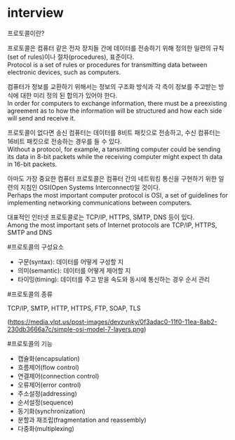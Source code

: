 # interview

프로토콜이란?

프로토콜은 컴퓨터 같은 전자 장치들 간에 데이터를 전송하기 위해 정의한 일련의 규칙(set of rules)이나 절차(procedures), 표준이다.   
Protocol is a set of rules or procedures for transmitting data between electronic devices, such as computers.

컴퓨터가 정보를 교환하기 위해서는 정보의 구조화 방식과 각 측이 정보를 주고받는 방식에 대한 미리 정의 된 합의가 있어야 한다.   
In order for computers to exchange information, there must be a preexisting agreement as to how the information will be structured and how each side will send and receive it.

프로토콜이 없다면 송신 컴퓨터는 데이터를 8비트 패킷으로 전송하고, 수신 컴퓨터는 16비트 패킷으로 전송하는 경우를 들 수 있다.   
Without a protocol, for example, a tansmitting computer could be sending its data in 8-bit packets while the receiving computer might expect th data in 16-bit packets.

아마도 가장 중요한 컴퓨터 프로토콜은 컴퓨터 간의 네트워킹 통신을 구현하기 위한 일련의 지침인 OSI(Open Systems Interconnect)일 것이다.   
Perhaps the most important computer protocol is OSI, a set of guidelines for implementing networking communications between computers.

대표적인 인터넷 프로토콜로는 TCP/IP, HTTPS, SMTP, DNS 등이 있다.   
Among the most important sets of Internet protocols are TCP/IP, HTTPS, SMTP and DNS

#프로토콜의 구성요소
 - 구문(syntax): 데이터를 어떻게 구성할 지
 - 의미(semantic): 데이터를 어떻게 제어할 지
 - 타이밍(timing): 데이터를 주고 받을 속도와 동시에 통신하는 경우 순서 관리
 
 
#프로토콜의 종류

TCP/IP, SMTP, HTTP, HTTPS, FTP, SOAP, TLS

(https://media.vlpt.us/post-images/devzunky/0f3adac0-11f0-11ea-8ab2-230db3666a7c/simple-osi-model-7-layers.png)

#프로토콜의 기능
- 캡슐화(encapsulation)
- 흐름제어(flow control)
- 연결제어(connection control)
- 오류제어(error control)
- 주소설정(addressing)
- 순서설정(sequence)
- 동기화(synchronization)
- 분할과 재조립(fragmentation and reassembly)
- 다중화(multiplexing)
